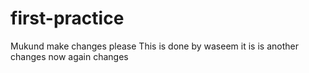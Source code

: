 # first-practice
Mukund make changes please
This is done by waseem
it is is another changes
now again changes